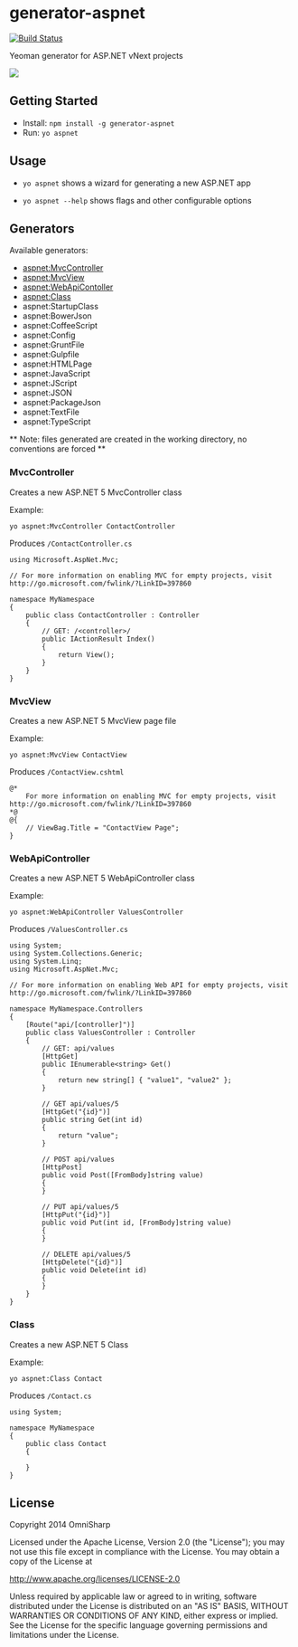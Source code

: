 # generator-aspnet

[![Build Status](https://travis-ci.org/OmniSharp/generator-aspnet.svg?branch=master)](https://travis-ci.org/OmniSharp/generator-aspnet)

Yeoman generator for ASP.NET vNext projects

![](http://giant.gfycat.com/CreepyCandidBichonfrise.gif)

## Getting Started

- Install: `npm install -g generator-aspnet`
- Run: `yo aspnet`

## Usage

* `yo aspnet` shows a wizard for generating a new ASP.NET app

* `yo aspnet --help` shows flags and other configurable options

## Generators

Available generators:

* [aspnet:MvcController](#mvccontroller)
* [aspnet:MvcView](#mvcview)
* [aspnet:WebApiContoller](#webapicontroller)
* [aspnet:Class](#class)
* aspnet:StartupClass 
* aspnet:BowerJson
* aspnet:CoffeeScript
* aspnet:Config
* aspnet:GruntFile
* aspnet:Gulpfile
* aspnet:HTMLPage
* aspnet:JavaScript
* aspnet:JScript
* aspnet:JSON
* aspnet:PackageJson
* aspnet:TextFile
* aspnet:TypeScript

** Note: files generated are created in the working directory, no conventions are forced **

### MvcController

Creates a new ASP.NET 5 MvcController class 

Example:

```
yo aspnet:MvcController ContactController
```

Produces `/ContactController.cs`

```
using Microsoft.AspNet.Mvc;

// For more information on enabling MVC for empty projects, visit http://go.microsoft.com/fwlink/?LinkID=397860

namespace MyNamespace
{
    public class ContactController : Controller
    {
        // GET: /<controller>/
        public IActionResult Index()
        {
            return View();
        }
    }
}
```

### MvcView

Creates a new ASP.NET 5 MvcView page file 

Example:

```
yo aspnet:MvcView ContactView
```

Produces `/ContactView.cshtml`

```
@*
    For more information on enabling MVC for empty projects, visit http://go.microsoft.com/fwlink/?LinkID=397860
*@
@{
    // ViewBag.Title = "ContactView Page";
}

```
### WebApiController

Creates a new ASP.NET 5 WebApiController class 

Example:

```
yo aspnet:WebApiController ValuesController
```

Produces `/ValuesController.cs`

```
using System;
using System.Collections.Generic;
using System.Linq;
using Microsoft.AspNet.Mvc;

// For more information on enabling Web API for empty projects, visit http://go.microsoft.com/fwlink/?LinkID=397860

namespace MyNamespace.Controllers
{
    [Route("api/[controller]")]
    public class ValuesController : Controller
    {
        // GET: api/values
        [HttpGet]
        public IEnumerable<string> Get()
        {
            return new string[] { "value1", "value2" };
        }

        // GET api/values/5
        [HttpGet("{id}")]
        public string Get(int id)
        {
            return "value";
        }

        // POST api/values
        [HttpPost]
        public void Post([FromBody]string value)
        {
        }

        // PUT api/values/5
        [HttpPut("{id}")]
        public void Put(int id, [FromBody]string value)
        {
        }

        // DELETE api/values/5
        [HttpDelete("{id}")]
        public void Delete(int id)
        {
        }
    }
}

```

### Class

Creates a new ASP.NET 5 Class 

Example:

```
yo aspnet:Class Contact
```

Produces `/Contact.cs`

```
using System;

namespace MyNamespace
{
    public class Contact
    {

    }
}
```


## License

Copyright 2014 OmniSharp

Licensed under the Apache License, Version 2.0 (the "License"); you may not use this file except in compliance with the License. You may obtain a copy of the License at

http://www.apache.org/licenses/LICENSE-2.0

Unless required by applicable law or agreed to in writing, software distributed under the License is distributed on an "AS IS" BASIS, WITHOUT WARRANTIES OR CONDITIONS OF ANY KIND, either express or implied. See the License for the specific language governing permissions and limitations under the License.
